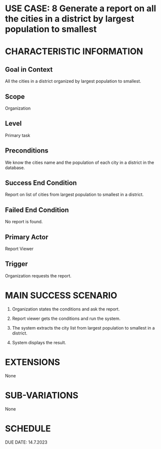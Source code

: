 # USE CASE: 8 Generate a report on all the cities in a district by largest population to smallest 

# CHARACTERISTIC INFORMATION

## Goal in Context

All the cities in a district organized by largest population to
smallest.

## Scope

Organization

## Level

Primary task

## Preconditions

We know the cities name and the population of each city in a district in
the database.

## Success End Condition

Report on list of cities from largest population to smallest in a
district.

## Failed End Condition

No report is found.

## Primary Actor

Report Viewer

## Trigger

Organization requests the report.

# MAIN SUCCESS SCENARIO

1.  Organization states the conditions and ask the report.

2.  Report viewer gets the conditions and run the system.

3.  The system extracts the city list from largest population to
    smallest in a district.

4.  System displays the result.

# EXTENSIONS

None

# SUB-VARIATIONS

None

# SCHEDULE

DUE DATE: 14.7.2023
